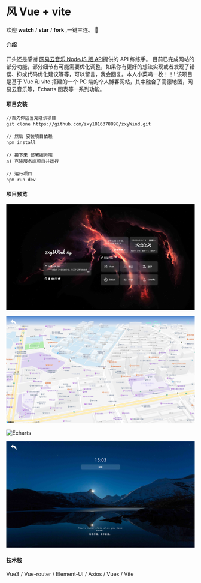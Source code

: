 # 风 Vue + vite

####

欢迎 **watch** / **star** / **fork** ,一键三连。 :clap:

#### 介绍

开头还是感谢 [网易云音乐 NodeJS 版 API](https://binaryify.github.io/NeteaseCloudMusicApi/#/)提供的 API 练练手。
目前已完成网站的部分功能，部分细节有可能需要优化调整，如果你有更好的想法实现或者发现了错误、抑或代码优化建议等等，可以留言，我会回复。本人小菜鸡一枚！！!
该项目是基于 Vue 和 vite 搭建的一个 PC 端的个人博客网站，其中融合了高德地图，网易云音乐等，Echarts 图表等一系列功能。

#### 项目安装

```
//首先你应当克隆该项目
git clone https://github.com/zxy1816378898/zxyWind.git

// 然后 安装项目依赖
npm install

// 接下来 部署服务端
a) 克隆服务端项目并运行

// 运行项目
npm run dev
```

#### 项目预览

![首页](https://raw.githubusercontent.com/zxy1816378898/pic/main/1.png)

![地图](https://raw.githubusercontent.com/zxy1816378898/pic/main/2.png)

![Echarts](https://raw.githubusercontent.com/zxy1816378898/pic/main/3.png)

![导航页](https://raw.githubusercontent.com/zxy1816378898/pic/main/4.png)

#### 技术栈

Vue3 /
Vue-router /
Element-UI /
Axios /
Vuex /
Vite
